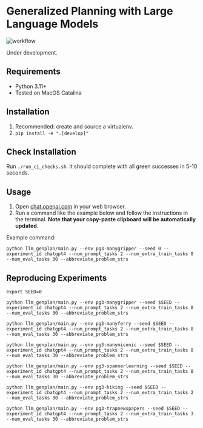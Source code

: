 # Generalized Planning with Large Language Models

![workflow](https://github.com/tomsilver/llm-genplan/actions/workflows/ci.yml/badge.svg)

Under development.

## Requirements

- Python 3.11+
- Tested on MacOS Catalina

## Installation

1. Recommended: create and source a virtualenv.
2. `pip install -e ".[develop]"`

## Check Installation

Run `./run_ci_checks.sh`. It should complete with all green successes in 5-10 seconds.

## Usage

1. Open [chat.openai.com](https://chat.openai.com/) in your web browser.
2. Run a command like the example below and follow the instructions in the terminal. **Note that your copy-paste clipboard will be automatically updated.**

Example command:

```python llm_genplan/main.py --env pg3-manygripper --seed 0 --experiment_id chatgpt4 --num_prompt_tasks 2 --num_extra_train_tasks 8 --num_eval_tasks 30 --abbreviate_problem_strs```

## Reproducing Experiments

```
export SEED=0

python llm_genplan/main.py --env pg3-manygripper --seed $SEED --experiment_id chatgpt4 --num_prompt_tasks 2 --num_extra_train_tasks 8 --num_eval_tasks 30 --abbreviate_problem_strs

python llm_genplan/main.py --env pg3-manyferry --seed $SEED --experiment_id chatgpt4 --num_prompt_tasks 2 --num_extra_train_tasks 8 --num_eval_tasks 30 --abbreviate_problem_strs

python llm_genplan/main.py --env pg3-manymiconic --seed $SEED --experiment_id chatgpt4 --num_prompt_tasks 2 --num_extra_train_tasks 8 --num_eval_tasks 30 --abbreviate_problem_strs

python llm_genplan/main.py --env pg3-spannerlearning --seed $SEED --experiment_id chatgpt4 --num_prompt_tasks 2 --num_extra_train_tasks 8 --num_eval_tasks 30 --abbreviate_problem_strs

python llm_genplan/main.py --env pg3-hiking --seed $SEED --experiment_id chatgpt4 --num_prompt_tasks 2 --num_extra_train_tasks 2 --num_eval_tasks 30 --abbreviate_problem_strs

python llm_genplan/main.py --env pg3-trapnewspapers --seed $SEED --experiment_id chatgpt4 --num_prompt_tasks 2 --num_extra_train_tasks 3 --num_eval_tasks 30 --abbreviate_problem_strs
```